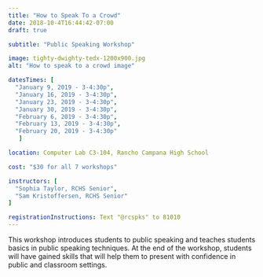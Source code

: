```yaml
---
title: "How to Speak To a Crowd"
date: 2018-10-4T16:44:42-07:00
draft: true

subtitle: "Public Speaking Workshop"

image: tighty-dwighty-tedx-1200x900.jpg
alt: "How to speak to a crowd image"

datesTimes: [ 
  "January 9, 2019 - 3-4:30p",
  "January 16, 2019 - 3-4:30p",
  "January 23, 2019 - 3-4:30p",
  "January 30, 2019 - 3-4:30p",
  "February 6, 2019 - 3-4:30p",
  "February 13, 2019 - 3-4:30p",
  "February 20, 2019 - 3-4:30p"
   ]

location: Computer Lab C3-104, Rancho Campana High School

cost: "$30 for all 7 workshops"

instructors: [
  "Sophia Taylor, RCHS Senior",
  "Sam Kristoffersen, RCHS Senior"
]   

registrationInstructions: Text "@rcspks" to 81010
---
```


This workshop introduces students to public speaking and teaches students basics in public speaking techniques. At the end of the workshop, students will have gained skills that will help them to present with confidence in public and classroom settings.
